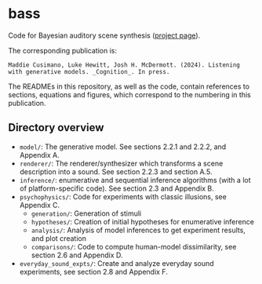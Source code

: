 # bass

Code for Bayesian auditory scene synthesis ([project page](https://mcdermottlab.mit.edu/mcusi/bass/)). 

The corresponding publication is:
```
Maddie Cusimano, Luke Hewitt, Josh H. McDermott. (2024). Listening with generative models. _Cognition_. In press.
```
The READMEs in this repository, as well as the code, contain references to sections, equations and figures, which correspond to the numbering in this publication.

## Directory overview

- `model/`: The generative model. See sections 2.2.1 and 2.2.2, and Appendix A.
- `renderer/`: The renderer/synthesizer which transforms a scene description into a sound. See section 2.2.3 and section A.5.
- `inference/`: enumerative and sequential inference algorithms (with a lot of platform-specific code). See section 2.3 and Appendix B. 
- `psychophysics/`: Code for experiments with classic illusions, see Appendix C.
    - `generation/`: Generation of stimuli
    - `hypotheses/`: Creation of initial hypotheses for enumerative inference
    - `analysis/`:  Analysis of model inferences to get experiment results, and plot creation
    - `comparisons/`: Code to compute human-model dissimilarity, see section 2.6 and Appendix D.
- `everyday_sound_expts/`: Create and analyze everyday sound experiments, see section 2.8 and Appendix F. 